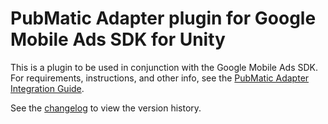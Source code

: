 # PubMatic Adapter plugin for Google Mobile Ads SDK for Unity

This is a plugin to be used in conjunction with the Google Mobile Ads SDK. For
requirements, instructions, and other info, see the
[PubMatic Adapter Integration Guide](https://developers.google.com/admob/unity/mediation/pubmatic).

See the [changelog](https://developers.google.com/admob/unity/mediation/pubmatic#pubmatic-unity-mediation-plugin-changelog)
to view the version history.
